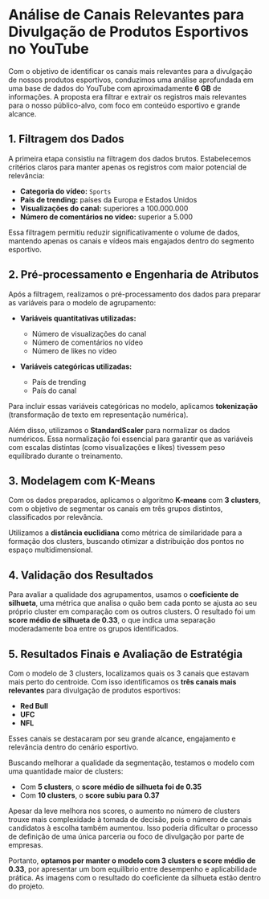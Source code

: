 # Análise de Canais Relevantes para Divulgação de Produtos Esportivos no YouTube

Com o objetivo de identificar os canais mais relevantes para a divulgação de nossos produtos esportivos, conduzimos uma análise aprofundada em uma base de dados do YouTube com aproximadamente **6 GB** de informações. A proposta era filtrar e extrair os registros mais relevantes para o nosso público-alvo, com foco em conteúdo esportivo e grande alcance.

## 1. Filtragem dos Dados

A primeira etapa consistiu na filtragem dos dados brutos. Estabelecemos critérios claros para manter apenas os registros com maior potencial de relevância:

- **Categoria do vídeo:** `Sports`  
- **País de trending:** países da Europa e Estados Unidos  
- **Visualizações do canal:** superiores a 100.000.000  
- **Número de comentários no vídeo:** superior a 5.000  

Essa filtragem permitiu reduzir significativamente o volume de dados, mantendo apenas os canais e vídeos mais engajados dentro do segmento esportivo.

## 2. Pré-processamento e Engenharia de Atributos

Após a filtragem, realizamos o pré-processamento dos dados para preparar as variáveis para o modelo de agrupamento:

- **Variáveis quantitativas utilizadas:**
  - Número de visualizações do canal  
  - Número de comentários no vídeo  
  - Número de likes no vídeo  

- **Variáveis categóricas utilizadas:**
  - País de trending  
  - País do canal  

Para incluir essas variáveis categóricas no modelo, aplicamos **tokenização** (transformação de texto em representação numérica).

Além disso, utilizamos o **StandardScaler** para normalizar os dados numéricos. Essa normalização foi essencial para garantir que as variáveis com escalas distintas (como visualizações e likes) tivessem peso equilibrado durante o treinamento.

## 3. Modelagem com K-Means

Com os dados preparados, aplicamos o algoritmo **K-means** com **3 clusters**, com o objetivo de segmentar os canais em três grupos distintos, classificados por relevância.

Utilizamos a **distância euclidiana** como métrica de similaridade para a formação dos clusters, buscando otimizar a distribuição dos pontos no espaço multidimensional.

## 4. Validação dos Resultados

Para avaliar a qualidade dos agrupamentos, usamos o **coeficiente de silhueta**, uma métrica que analisa o quão bem cada ponto se ajusta ao seu próprio cluster em comparação com os outros clusters. O resultado foi um **score médio de silhueta de 0.33**, o que indica uma separação moderadamente boa entre os grupos identificados.

## 5. Resultados Finais e Avaliação de Estratégia

Com o modelo de 3 clusters, localizamos quais os 3 canais que estavam mais perto do centroide. Com isso identificamos os **três canais mais relevantes** para divulgação de produtos esportivos:

- **Red Bull**
- **UFC**
- **NFL**

Esses canais se destacaram por seu grande alcance, engajamento e relevância dentro do cenário esportivo.

Buscando melhorar a qualidade da segmentação, testamos o modelo com uma quantidade maior de clusters:

- Com **5 clusters**, o **score médio de silhueta foi de 0.35**  
- Com **10 clusters**, o **score subiu para 0.37**

Apesar da leve melhora nos scores, o aumento no número de clusters trouxe mais complexidade à tomada de decisão, pois o número de canais candidatos à escolha também aumentou. Isso poderia dificultar o processo de definição de uma única parceria ou foco de divulgação por parte de empresas.

Portanto, **optamos por manter o modelo com 3 clusters e score médio de 0.33**, por apresentar um bom equilíbrio entre desempenho e aplicabilidade prática. As imagens com o resultado do coeficiente da silhueta estão dentro do projeto.
